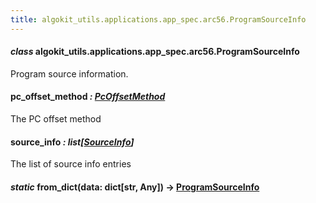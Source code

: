 ```yaml
---
title: algokit_utils.applications.app_spec.arc56.ProgramSourceInfo
---
```


#### _class_ algokit_utils.applications.app_spec.arc56.ProgramSourceInfo

Program source information.

#### pc_offset_method _: [PcOffsetMethod](#algokit_utils.applications.app_spec.arc56.PcOffsetMethod)_

The PC offset method

#### source_info _: list[[SourceInfo](#algokit_utils.applications.app_spec.arc56.SourceInfo)]_

The list of source info entries

#### _static_ from_dict(data: dict[str, Any]) → [ProgramSourceInfo](#algokit_utils.applications.app_spec.arc56.ProgramSourceInfo)
